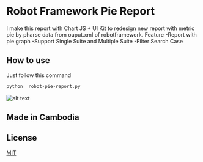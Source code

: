 # Robot Framework Pie Report

I make this report with Chart JS + UI Kit to redesign new report with 
metric pie by pharse data from ouput.xml of robotframework.
Feature
-Report with pie graph
-Support Single Suite and Multiple Suite
-Filter Search Case
## How to use

Just follow this command

```bash
python  robot-pie-report.py
```
![alt 
text](https://github.com/sidarakeo/robotframework-pie-report/blob/master/Screenshot2.png?raw=true?raw=true)
## Made in Cambodia
## License
[MIT](https://choosealicense.com/licenses/mit/)
